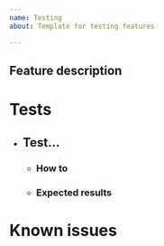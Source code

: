 ```yaml
---
name: Testing
about: Template for testing features

---
```


## Feature description


# Tests

- ## Test...
    - ### How to 
    - ### Expected results 

# Known issues
